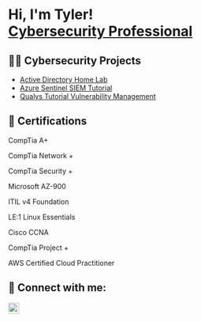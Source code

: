 <h1>Hi, I'm Tyler! <br/><a <a href="\https://www.linkedin.com/in/tyler-reynolds-1a57a62b0/">Cybersecurity Professional</a>

<h2>👨‍💻 Cybersecurity Projects</h2>

 - [Active Directory Home Lab](https://github.com/TylerReynolds123/ActiveDirectoryLab/blob/main/README.md)
 - [Azure Sentinel SIEM Tutorial](https://github.com/TylerReynolds123/Azure-Sentinel-SIEM-Tutorial)
 - [Qualys Tutorial Vulnerability Management](https://github.com/TylerReynolds123/Nessus-Tutorial-Vulnerability-Management-Lab)


<h2>📄 Certifications</h2>

CompTia A+

CompTia Network +
 
CompTia Security + 

Microsoft AZ-900

ITIL v4 Foundation

LE:1 Linux Essentials

Cisco CCNA

CompTia Project +

AWS Certified Cloud Practitioner


<h2> 🤳 Connect with me:</h2>

[<img align="left" alt="TylerReynolds | LinkedIn" width="22px" src="https://cdn.jsdelivr.net/npm/simple-icons@v3/icons/linkedin.svg" />][linkedin]



[linkedin]: https://www.linkedin.com/in/tyler-reynolds-1a57a62b0/

<!--


Here are some ideas to get you started:

- 🔭 I’m currently working on ...
- 🌱 I’m currently learning ...
- 👯 I’m looking to collaborate on ...
- 🤔 I’m looking for help with ...
- 💬 Ask me about ...
- 📫 How to reach me: ...
- 😄 Pronouns: ...
- ⚡ Fun fact: ...
-->
